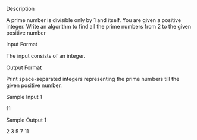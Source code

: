 Description

A prime number is divisible only by 1 and itself. You are given a positive integer. Write an algorithm to find all the prime numbers from 2 to the given positive number



Input Format

The input consists of an integer.



Output Format

Print space-separated integers representing the prime numbers till the given positive number.



Sample Input 1

11



Sample Output 1

2 3 5 7 11

